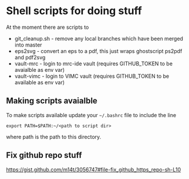 # Shell scripts for doing stuff

At the moment there are scripts to

* git_cleanup.sh - remove any local branches which have been merged into master
* eps2svg - convert an eps to a pdf, this just wraps ghostscript ps2pdf and pdf2svg
* vault-mrc - login to mrc-ide vault (requires GITHUB_TOKEN to be avaialble as env var)
* vault-vimc - login to VIMC vault (requires GITHUB_TOKEN to be available as env var)

## Making scripts avaialble

To make scripts available update your `~/.bashrc` file to include the line

`export PATH=$PATH:~/<path to script dir>`

where path is the path to this directory.

## Fix github repo stuff

https://gist.github.com/m14t/3056747#file-fix_github_https_repo-sh-L10 
